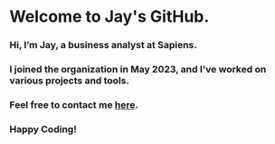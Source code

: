# Welcome to Jay's GitHub.
### Hi, I’m Jay, a business analyst at Sapiens.
### I joined the organization in May 2023, and I've worked on various projects and tools. 
### Feel free to contact me [here](mailto:jay.sharma@sapiens.com). 
### Happy Coding!
